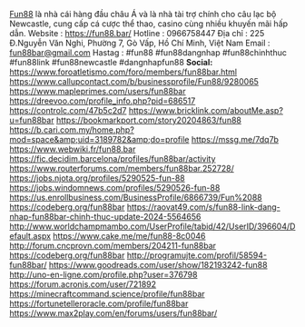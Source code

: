 <a href="https://fun88.bar/">Fun88</a> là nhà cái hàng đầu châu Á và là nhà tài trợ chính cho câu lạc bộ Newcastle, cung cấp cá cược thể thao, casino cùng nhiều khuyến mãi hấp dẫn.
Website : <a href="https://fun88.bar/">https://fun88.bar/</a>
Hotline : 0966758447
Địa chỉ : 225 Đ.Nguyễn Văn Nghi, Phường 7, Gò Vấp, Hồ Chí Minh, Việt Nam
Email : fun88bar@gmail.com
Hastag : #fun88 #fun88dangnhap #fun88chinhthuc #fun88link #fun88newcastle #dangnhapfun88
<strong>Social:</strong>
<a href="https://www.foroatletismo.com/foro/members/fun88bar.html">https://www.foroatletismo.com/foro/members/fun88bar.html</a>
<a href="https://www.callupcontact.com/b/businessprofile/Fun88/9280065">https://www.callupcontact.com/b/businessprofile/Fun88/9280065</a>
<a href="https://www.mapleprimes.com/users/fun88bar">https://www.mapleprimes.com/users/fun88bar</a>
<a href="https://dreevoo.com/profile_info.php?pid=686517">https://dreevoo.com/profile_info.php?pid=686517</a>
<a href="https://controlc.com/47b5c2d7">https://controlc.com/47b5c2d7</a>
<a href="https://www.bricklink.com/aboutMe.asp?u=fun88bar">https://www.bricklink.com/aboutMe.asp?u=fun88bar</a>
<a href="https://bookmarkport.com/story20204863/fun88">https://bookmarkport.com/story20204863/fun88</a>
<a href="https://b.cari.com.my/home.php?mod=space&amp;uid=3189782&amp;do=profile">https://b.cari.com.my/home.php?mod=space&amp;uid=3189782&amp;do=profile</a>
<a href="https://mssg.me/7dq7b">https://mssg.me/7dq7b</a>
<a href="https://www.webwiki.fr/fun88.bar">https://www.webwiki.fr/fun88.bar</a>
<a href="https://fic.decidim.barcelona/profiles/fun88bar/activity">https://fic.decidim.barcelona/profiles/fun88bar/activity</a>
<a href="https://www.routerforums.com/members/fun88bar.252728/">https://www.routerforums.com/members/fun88bar.252728/</a>
<a href="https://jobs.njota.org/profiles/5290525-fun-88">https://jobs.njota.org/profiles/5290525-fun-88</a>
<a href="https://jobs.windomnews.com/profiles/5290526-fun-88">https://jobs.windomnews.com/profiles/5290526-fun-88</a>
<a href="https://us.enrollbusiness.com/BusinessProfile/6866739/Fun%2088">https://us.enrollbusiness.com/BusinessProfile/6866739/Fun%2088</a>
<a href="https://codeberg.org/fun88bar">https://codeberg.org/fun88bar</a>
<a href="https://raovat49.com/s/fun88-link-dang-nhap-fun88bar-chinh-thuc-update-2024-5564656">https://raovat49.com/s/fun88-link-dang-nhap-fun88bar-chinh-thuc-update-2024-5564656</a>
<a href="http://www.worldchampmambo.com/UserProfile/tabid/42/UserID/396604/Default.aspx">http://www.worldchampmambo.com/UserProfile/tabid/42/UserID/396604/Default.aspx</a>
<a href="https://www.cake.me/me/fun88-8c0046">https://www.cake.me/me/fun88-8c0046</a>
<a href="http://forum.cncprovn.com/members/204211-fun88bar">http://forum.cncprovn.com/members/204211-fun88bar</a>
<a href="https://codeberg.org/fun88bar">https://codeberg.org/fun88bar</a>
<a href="http://programujte.com/profil/58594-fun88bar/">http://programujte.com/profil/58594-fun88bar/</a>
<a href="https://www.goodreads.com/user/show/182193242-fun88">https://www.goodreads.com/user/show/182193242-fun88</a>
<a href="http://uno-en-ligne.com/profile.php?user=376798">http://uno-en-ligne.com/profile.php?user=376798</a>
<a href="https://forum.acronis.com/user/721892">https://forum.acronis.com/user/721892</a>
<a href="https://minecraftcommand.science/profile/fun88bar">https://minecraftcommand.science/profile/fun88bar</a>
<a href="https://fortunetelleroracle.com/profile/fun88bar">https://fortunetelleroracle.com/profile/fun88bar</a>
<a href="https://www.max2play.com/en/forums/users/fun88bar/">https://www.max2play.com/en/forums/users/fun88bar/</a>